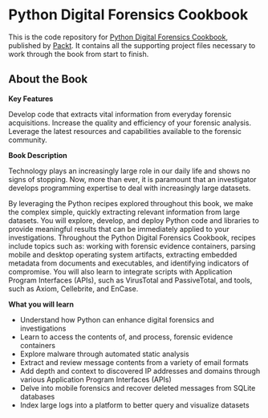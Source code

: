 # Python Digital Forensics Cookbook
This is the code repository for [Python Digital Forensics Cookbook](http://bit.ly/pyforcookbook), published by [Packt](https://www.packtpub.com/?utm_source=github). It contains all the supporting project files necessary to work through the book from start to finish.

## About the Book

**Key Features**

Develop code that extracts vital information from everyday forensic acquisitions.
Increase the quality and efficiency of your forensic analysis.
Leverage the latest resources and capabilities available to the forensic community.

**Book Description**

Technology plays an increasingly large role in our daily life and shows no signs of stopping. Now, more than ever, it is paramount that an investigator develops programming expertise to deal with increasingly large datasets.

By leveraging the Python recipes explored throughout this book, we make the complex simple, quickly extracting relevant information from large datasets. You will explore, develop, and deploy Python code and libraries to provide meaningful results that can be immediately applied to your investigations. Throughout the Python Digital Forensics Cookbook, recipes include topics such as: working with forensic evidence containers, parsing mobile and desktop operating system artifacts, extracting embedded metadata from documents and executables, and identifying indicators of compromise. You will also learn to integrate scripts with Application Program Interfaces (APIs), such as VirusTotal and PassiveTotal, and tools, such as Axiom, Cellebrite, and EnCase.

**What you will learn**
- Understand how Python can enhance digital forensics and investigations
- Learn to access the contents of, and process, forensic evidence containers
- Explore malware through automated static analysis
- Extract and review message contents from a variety of email formats
- Add depth and context to discovered IP addresses and domains through various Application Program Interfaces (APIs)
- Delve into mobile forensics and recover deleted messages from SQLite databases
- Index large logs into a platform to better query and visualize datasets

